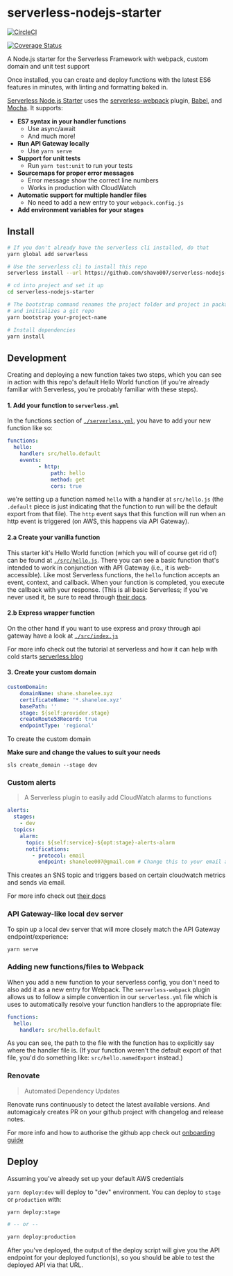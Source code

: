 # serverless-nodejs-starter

[![CircleCI](https://circleci.com/gh/shavo007/serverless-nodejs-starter.svg?style=svg&circle-token=095ba73cea98fe5fb113431fee10d9350639145d)](https://circleci.com/gh/shavo007/serverless-nodejs-starter)

[![Coverage Status](https://coveralls.io/repos/github/shavo007/serverless-nodejs-starter/badge.svg?branch=master)](https://coveralls.io/github/shavo007/serverless-nodejs-starter?branch=master)

A Node.js starter for the Serverless Framework with webpack, custom domain and unit test support

Once installed, you can create and deploy functions with the latest ES6 features in minutes, with linting and formatting baked in.

[Serverless Node.js Starter](https://github.com/shavo007/serverless-nodejs-starter) uses the [serverless-webpack](https://github.com/serverless-heaven/serverless-webpack) plugin, [Babel](https://babeljs.io), and [Mocha](https://mochajs.org/). It supports:

- **ES7 syntax in your handler functions**
  - Use async/await
  - And much more!
- **Run API Gateway locally**
  - Use `yarn serve`
- **Support for unit tests**
  - Run `yarn test:unit` to run your tests
- **Sourcemaps for proper error messages**
  - Error message show the correct line numbers
  - Works in production with CloudWatch
- **Automatic support for multiple handler files**
  - No need to add a new entry to your `webpack.config.js`
- **Add environment variables for your stages**

## Install

```bash
# If you don't already have the serverless cli installed, do that
yarn global add serverless

# Use the serverless cli to install this repo
serverless install --url https://github.com/shavo007/serverless-nodejs-starter

# cd into project and set it up
cd serverless-nodejs-starter

# The bootstrap command renames the project folder and project in package.json and serverless.yml
# and initializes a git repo
yarn bootstrap your-project-name

# Install dependencies
yarn install
```

## Development

Creating and deploying a new function takes two steps, which you can see in action with this repo's default Hello World function (if you're already familiar with Serverless, you're probably familiar with these steps).

#### 1. Add your function to `serverless.yml`

In the functions section of [`./serverless.yml`](./serverless.yml), you have to add your new function like so:

```yaml
functions:
  hello:
    handler: src/hello.default
    events:
          - http:
              path: hello
              method: get
              cors: true
```

we're setting up a function named `hello` with a handler at `src/hello.js` (the `.default` piece is just indicating that the function to run will be the default export from that file). The `http` event says that this function will run when an http event is triggered (on AWS, this happens via API Gateway).

#### 2.a Create your vanilla function

This starter kit's Hello World function (which you will of course get rid of) can be found at [`./src/hello.js`](./src/hello.js). There you can see a basic function that's intended to work in conjunction with API Gateway (i.e., it is web-accessible). Like most Serverless functions, the `hello` function accepts an event, context, and callback. When your function is completed, you execute the callback with your response. (This is all basic Serverless; if you've never used it, be sure to read through [their docs](https://serverless.com/framework/docs/).

#### 2.b Express wrapper function

On the other hand if you want to use express and proxy through api gateway have a look at [`./src/index.js`](./src/index.js)

For more info check out the tutorial at serverless and how it can help with cold starts [serverless blog](https://serverless.com/blog/serverless-express-rest-api/)


#### 3. Create your custom domain

```yaml
customDomain:
    domainName: shane.shanelee.xyz
    certificateName: '*.shanelee.xyz'
    basePath: ''
    stage: ${self:provider.stage}
    createRoute53Record: true
    endpointType: 'regional'

```

To create the custom domain

**Make sure and change the values to suit your needs**

`sls create_domain --stage dev`

### Custom alerts

> A Serverless plugin to easily add CloudWatch alarms to functions

```yaml
alerts:
  stages:
    - dev
  topics:
    alarm:
      topic: ${self:service}-${opt:stage}-alerts-alarm
      notifications:
        - protocol: email
          endpoint: shanelee007@gmail.com # Change this to your email address
```

This creates an SNS topic and triggers based on certain cloudwatch metrics and sends via email.

For more info check out [their docs](https://www.npmjs.com/package/serverless-plugin-aws-alerts)

### API Gateway-like local dev server

To spin up a local dev server that will more closely match the API Gateway endpoint/experience:

```bash
yarn serve
```

### Adding new functions/files to Webpack

When you add a new function to your serverless config, you don't need to also add it as a new entry
for Webpack. The `serverless-webpack` plugin allows us to follow a simple convention in our `serverless.yml`
file which is uses to automatically resolve your function handlers to the appropriate file:


```yaml
functions:
  hello:
    handler: src/hello.default
```

As you can see, the path to the file with the function has to explicitly say where the handler
file is. (If your function weren't the default export of that file, you'd do something like:
`src/hello.namedExport` instead.)

### Renovate

> Automated Dependency Updates

Renovate runs continuously to detect the latest available versions. And automagicaly creates PR on your github project with changelog and release notes.

For more info and how to authorise the github app check out [onboarding guide](https://renovateapp.com/docs/getting-started/configure-renovate)

## Deploy

Assuming you've already set up your default AWS credentials

`yarn deploy:dev` will deploy to "dev" environment. You can deploy to `stage` or `production`
with:

```bash
yarn deploy:stage

# -- or --

yarn deploy:production
```

After you've deployed, the output of the deploy script will give you the API endpoint
for your deployed function(s), so you should be able to test the deployed API via that URL.
